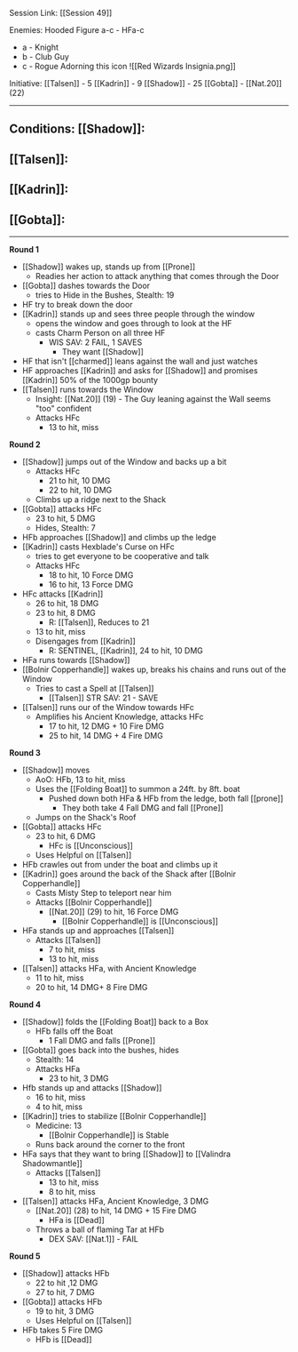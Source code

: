 Session Link:
[[Session 49]]

Enemies:
Hooded Figure a-c - HFa-c
- a - Knight
- b - Club Guy
- c - Rogue
Adorning this icon
![[Red Wizards Insignia.png]]


Initiative:
[[Talsen]] - 5
[[Kadrin]] - 9
[[Shadow]] - 25
[[Gobta]] - [[Nat.20]] (22)

---
Conditions:
[[Shadow]]:
- 

[[Talsen]]:
-  

[[Kadrin]]:
- 

[[Gobta]]:
- 


---
**Round 1**
- [[Shadow]] wakes up, stands up from [[Prone]]
	- Readies her action to attack anything that comes through the Door
- [[Gobta]] dashes towards the Door
	- tries to Hide in the Bushes, Stealth: 19
- HF try to break down the door
- [[Kadrin]] stands up and sees three people through the window
	- opens the window and goes through to look at the HF
	- casts Charm Person on all three HF
		- WIS SAV: 2 FAIL, 1 SAVES
			- They want [[Shadow]]
- HF that isn't [[charmed]] leans against the wall and just watches
- HF approaches [[Kadrin]] and asks for [[Shadow]] and promises [[Kadrin]] 50% of the 1000gp bounty
- [[Talsen]] runs towards the Window
	- Insight: [[Nat.20]] (19) - The Guy leaning against the Wall seems "too" confident
	- Attacks HFc
		- 13 to hit, miss

**Round 2**
- [[Shadow]] jumps out of the Window and backs up a bit
	- Attacks HFc
		- 21 to hit, 10 DMG
		- 22 to hit, 10 DMG
	- Climbs up a ridge next to the Shack
- [[Gobta]] attacks HFc
	- 23 to hit, 5 DMG
	- Hides, Stealth: 7
- HFb approaches [[Shadow]] and climbs up the ledge
- [[Kadrin]] casts Hexblade's Curse on HFc
	- tries to get everyone to be cooperative and talk
	- Attacks HFc
		- 18 to hit, 10 Force DMG
		- 16 to hit, 13 Force DMG
- HFc attacks [[Kadrin]]
	- 26 to hit, 18 DMG
	- 23 to hit, 8 DMG
		- R: [[Talsen]], Reduces to 21
	- 13 to hit, miss
	- Disengages from [[Kadrin]]
		- R: SENTINEL, [[Kadrin]], 24 to hit, 10 DMG
- HFa runs towards [[Shadow]]
- [[Bolnir Copperhandle]] wakes up, breaks his chains and runs out of the Window
	- Tries to cast a Spell at [[Talsen]]
		- [[Talsen]] STR SAV: 21 - SAVE
- [[Talsen]] runs our of the Window towards HFc
	- Amplifies his Ancient Knowledge, attacks HFc
		- 17 to hit, 12 DMG + 10 Fire DMG
		- 25 to hit, 14 DMG + 4 Fire DMG

**Round 3**
- [[Shadow]] moves
	- AoO: HFb, 13 to hit, miss
	- Uses the [[Folding Boat]] to summon a 24ft. by 8ft. boat
		- Pushed down both HFa & HFb from the ledge, both fall [[prone]]
			- They both take 4 Fall DMG and fall [[Prone]]
	- Jumps on the Shack's Roof
- [[Gobta]] attacks HFc
	- 23 to hit, 6 DMG
		- HFc is [[Unconscious]]
	- Uses Helpful on [[Talsen]]
- HFb crawles out from under the boat and climbs up it
- [[Kadrin]] goes around the back of the Shack after [[Bolnir Copperhandle]]
	- Casts Misty Step to teleport near him
	- Attacks [[Bolnir Copperhandle]]
		- [[Nat.20]] (29) to hit, 16 Force DMG
			- [[Bolnir Copperhandle]] is [[Unconscious]]
- HFa stands up and approaches [[Talsen]]
	- Attacks [[Talsen]]
		- 7 to hit, miss
		- 13 to hit, miss
- [[Talsen]] attacks HFa, with Ancient Knowledge
	- 11 to hit, miss
	- 20 to hit, 14 DMG+ 8 Fire  DMG

**Round 4**
- [[Shadow]] folds the [[Folding Boat]] back to a Box
	- HFb falls off the Boat
		- 1 Fall DMG and falls [[Prone]]
- [[Gobta]] goes back into the bushes, hides
	- Stealth: 14
	- Attacks HFa
		- 23 to hit, 3 DMG
- Hfb stands up and attacks [[Shadow]]
	- 16 to hit, miss
	- 4 to hit, miss
- [[Kadrin]] tries to stabilize [[Bolnir Copperhandle]]
	- Medicine: 13
		- [[Bolnir Copperhandle]] is Stable
	- Runs back around the corner to the front
- HFa says that they want to bring [[Shadow]] to [[Valindra Shadowmantle]]
	- Attacks [[Talsen]]
		- 13 to hit, miss
		- 8 to hit, miss
- [[Talsen]] attacks HFa, Ancient Knowledge, 3 DMG
	- [[Nat.20]] (28) to hit, 14 DMG + 15 Fire DMG
		- HFa is [[Dead]]
	- Throws a ball of flaming Tar at HFb
		- DEX SAV: [[Nat.1]] - FAIL

**Round 5**
- [[Shadow]] attacks HFb
	- 22 to hit ,12 DMG
	- 27 to hit, 7 DMG
- [[Gobta]] attacks HFb
	- 19 to hit, 3 DMG
	- Uses Helpful on [[Talsen]]
- HFb takes 5 Fire DMG
	- HFb is [[Dead]]